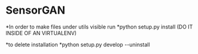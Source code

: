 # SensorGAN

*In order to make files under utils visible run
    *python setup.py install (DO IT INSIDE OF AN VIRTUALENV)

*to delete installation 
    *python setup.py develop --uninstall